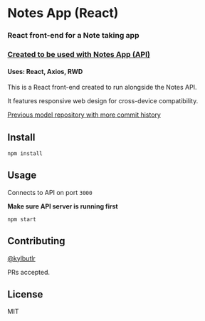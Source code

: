 # Notes App (React)
### React front-end for a Note taking app 
### [Created to be used with Notes App (API)](https://github.com/kylbutlr/notes-app-api)
#### Uses: React, Axios, RWD

This is a React front-end created to run alongside the Notes API.

It features responsive web design for cross-device compatibility.

[Previous model repository with more commit history](https://github.com/kylbutlr/notes-app)

## Install

```shell
npm install
```

## Usage

Connects to API on port `3000`

**Make sure API server is running first**

```shell
npm start
```

## Contributing

[@kylbutlr](https://github.com/kylbutlr)

PRs accepted.

## License

MIT
